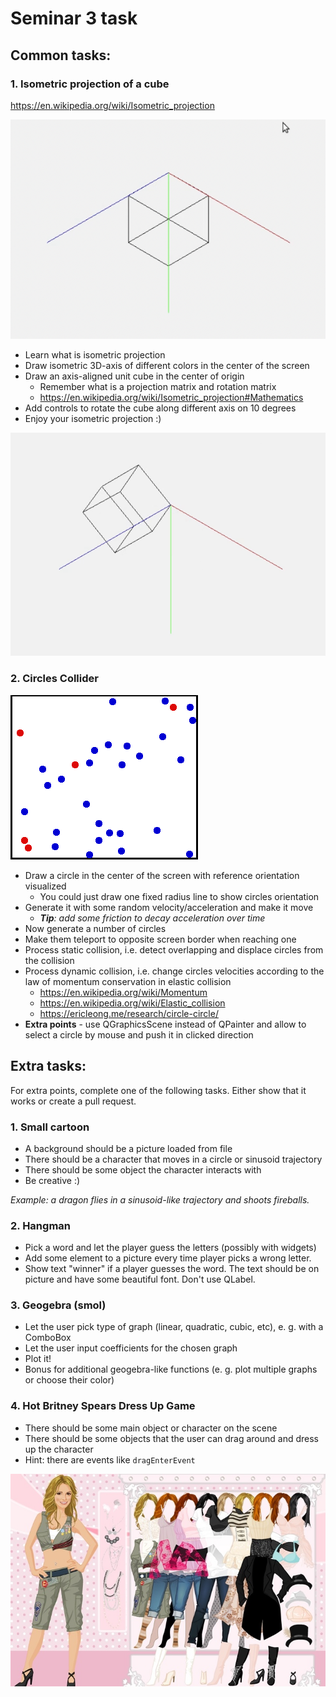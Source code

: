 # Seminar 3 task

## Common tasks:

### 1. Isometric projection of a cube

https://en.wikipedia.org/wiki/Isometric_projection

![](cube_base.png)

* Learn what is isometric projection
* Draw isometric 3D-axis of different colors in the center of the screen
* Draw an axis-aligned unit cube in the center of origin
  * Remember what is a projection matrix and rotation matrix
  * https://en.wikipedia.org/wiki/Isometric_projection#Mathematics
* Add controls to rotate the cube along different axis on 10 degrees
* Enjoy your isometric projection :)

![](cube_rotated.png)

### 2. Circles Collider

![](collider.gif)

* Draw a circle in the center of the screen with reference orientation visualized
  * You could just draw one fixed radius line to show circles orientation
* Generate it with some random velocity/acceleration and make it move
  * ***Tip**: add some friction to decay acceleration over time*
* Now generate a number of circles
* Make them teleport to opposite screen border when reaching one
* Process static collision, i.e. detect overlapping and displace circles from the collision
* Process dynamic collision, i.e. change circles velocities according to the law of momentum conservation
in elastic collision
  * https://en.wikipedia.org/wiki/Momentum
  * https://en.wikipedia.org/wiki/Elastic_collision
  * https://ericleong.me/research/circle-circle/
* **Extra points** - use QGraphicsScene instead of QPainter
and allow to select a circle by mouse and push it in clicked direction

## Extra tasks:

For extra points, complete one of the following tasks. Either show that it works or create a pull request.

### 1. Small cartoon
* A background should be a picture loaded from file
* There should be a character that moves in a circle or sinusoid trajectory
* There should be some object the character interacts with
* Be creative :)

_Example: a dragon flies in a sinusoid-like trajectory and shoots fireballs._

### 2. Hangman
* Pick a word and let the player guess the letters (possibly with widgets)
* Add some element to a picture every time player picks a wrong letter.
* Show text "winner" if a player guesses the word. The text should be on picture and have some beautiful font. Don't use QLabel.

### 3. Geogebra (smol)
* Let the user pick type of graph (linear, quadratic, cubic, etc), e. g. with a ComboBox
* Let the user input coefficients for the chosen graph
* Plot it!
* Bonus for additional geogebra-like functions (e. g. plot multiple graphs or choose their color)

### 4. Hot Britney Spears Dress Up Game

* There should be some main object or character on the scene
* There should be some objects that the user can drag around and dress up the character
* Hint: there are events like `dragEnterEvent`

![](illustration.jpg)
